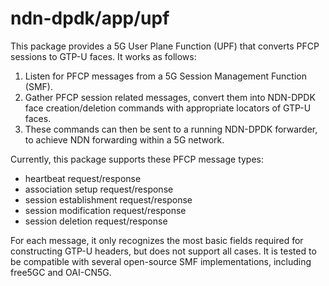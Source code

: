 # ndn-dpdk/app/upf

This package provides a 5G User Plane Function (UPF) that converts PFCP sessions to GTP-U faces.
It works as follows:

1. Listen for PFCP messages from a 5G Session Management Function (SMF).
2. Gather PFCP session related messages, convert them into NDN-DPDK face creation/deletion commands with appropriate locators of GTP-U faces.
3. These commands can then be sent to a running NDN-DPDK forwarder, to achieve NDN forwarding within a 5G network.

Currently, this package supports these PFCP message types:

* heartbeat request/response
* association setup request/response
* session establishment request/response
* session modification request/response
* session deletion request/response

For each message, it only recognizes the most basic fields required for constructing GTP-U headers, but does not support all cases.
It is tested to be compatible with several open-source SMF implementations, including free5GC and OAI-CN5G.
